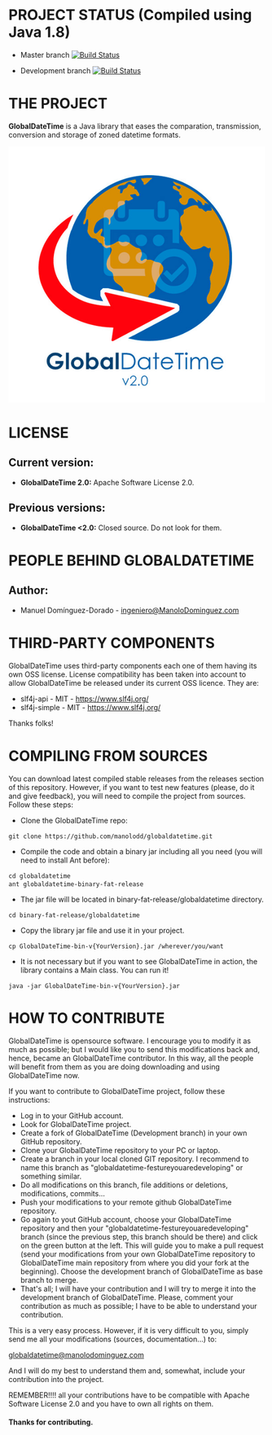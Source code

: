 # PROJECT STATUS (Compiled using Java 1.8)

- Master branch [![Build Status](https://travis-ci.org/manolodd/globaldatetime.svg?branch=master)](https://travis-ci.org/manolodd/globaldatetime)

- Development branch [![Build Status](https://travis-ci.org/manolodd/globaldatetime.svg?branch=development)](https://travis-ci.org/manolodd/globaldatetime?branch=development)

# THE PROJECT

<b>GlobalDateTime</b> is a Java library that eases the comparation, transmission, conversion and storage of zoned datetime formats.

![GlobalDateTime logo](https://raw.githubusercontent.com/manolodd/globaldatetime/master/logo/globaldatetime-logo.jpg)

# LICENSE

## Current version:
 
- <b>GlobalDateTime 2.0:</b> Apache Software License 2.0.

## Previous versions:

- <b>GlobalDateTime <2.0:</b> Closed source. Do not look for them.

# PEOPLE BEHIND GLOBALDATETIME

## Author:
    
 - Manuel Domínguez-Dorado - <ingeniero@ManoloDominguez.com>
  

# THIRD-PARTY COMPONENTS

GlobalDateTime uses third-party components each one of them having its own OSS license. License compatibility has been taken into account to allow GlobalDateTime be released under its current OSS licence. They are:

- slf4j-api - MIT - https://www.slf4j.org/
- slf4j-simple - MIT - https://www.slf4j.org/

Thanks folks!

# COMPILING FROM SOURCES

You can download latest compiled stable releases from the releases section of this repository. However, if you want to test new features (please, do it and give feedback), you will need to compile the project from sources. Follow these steps:

 - Clone the GlobalDateTime repo: 
```console
git clone https://github.com/manolodd/globaldatetime.git
```
 - Compile the code and obtain a binary jar including all you need (you will need to install Ant before):
```console
cd globaldatetime
ant globaldatetime-binary-fat-release
```
 - The jar file will be located in binary-fat-release/globaldatetime directory.
```console
cd binary-fat-release/globaldatetime
```
 - Copy the library jar file and use it in your project.
```console
cp GlobalDateTime-bin-v{YourVersion}.jar /wherever/you/want
```
 - It is not necessary but if you want to see GlobalDateTime in action, the library contains a Main class. You can run it!
```console
java -jar GlobalDateTime-bin-v{YourVersion}.jar
```


# HOW TO CONTRIBUTE

GlobalDateTime is opensource software. I encourage you to modify it as much as possible; but I would like you to send this modifications back and, hence, became an GlobalDateTime contributor. In this way, all the people will benefit from them as you are doing downloading and using GlobalDateTime now.

If you want to contribute to GlobalDateTime project, follow these instructions:

 - Log in to your GitHub account.
 - Look for GlobalDateTime project.
 - Create a fork of GlobalDateTime (Development branch) in your own GitHub repository.
 - Clone your GlobalDateTime repository to your PC or laptop.
 - Create a branch in your local cloned GIT repository. I recommend to name this branch as "globaldatetime-festureyouaredeveloping" or something similar.
 - Do all modifications on this branch, file additions or deletions, modifications, commits...
 - Push your modifications to your remote github GlobalDateTime repository.
 - Go again to yout GitHub account, choose your GlobalDateTime repository and then your "globaldatetime-festureyouaredeveloping" branch (since the previous step, this branch should be there) and click on the green button at the left. This will guide you to make a pull request (send your modifications from your own GlobalDateTime repository to GlobalDateTime main repository from where you did your fork at the beginning). Choose the development branch of GlobalDateTime as base branch to merge.
 - That's all; I will have your contribution and I will try to merge it into the development branch of GlobalDateTime. Please, comment your contribution as much as possible; I have to be able to understand your contribution.

This is a very easy process. However, if it is very difficult to you, simply send me all your modifications (sources, documentation...) to:

globaldatetime@manolodominguez.com

And I will do my best to understand them and, somewhat, include your contribution into the project.

REMEMBER!!!! all your contributions have to be compatible with Apache Software License 2.0 and you have to own all rights on them.

#### Thanks for contributing.
